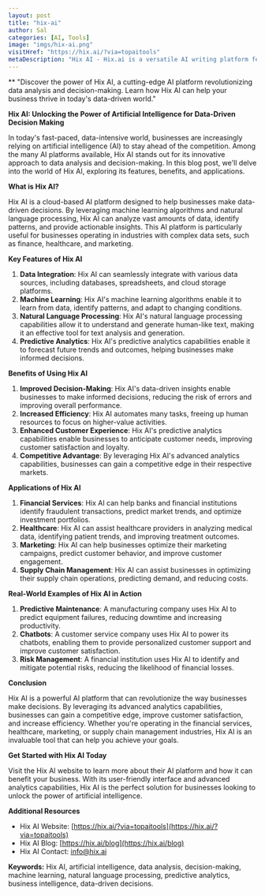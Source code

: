 ```yaml
---
layout: post
title: "hix-ai"
author: Sal
categories: [AI, Tools]
image: "imgs/hix-ai.png"
visitHref: "https://hix.ai/?via=topaitools"
metaDescription: "Hix AI - Hix.ai is a versatile AI writing platform featuring tools like Articlegpt and Browsergpt for optimized article generation and smooth web integration, respectively, enhancing writing productivity and search engine optimization."
---
```

**
"Discover the power of Hix AI, a cutting-edge AI platform revolutionizing data analysis and decision-making. Learn how Hix AI can help your business thrive in today's data-driven world."

**Hix AI: Unlocking the Power of Artificial Intelligence for Data-Driven Decision Making**

In today's fast-paced, data-intensive world, businesses are increasingly relying on artificial intelligence (AI) to stay ahead of the competition. Among the many AI platforms available, Hix AI stands out for its innovative approach to data analysis and decision-making. In this blog post, we'll delve into the world of Hix AI, exploring its features, benefits, and applications.

**What is Hix AI?**

Hix AI is a cloud-based AI platform designed to help businesses make data-driven decisions. By leveraging machine learning algorithms and natural language processing, Hix AI can analyze vast amounts of data, identify patterns, and provide actionable insights. This AI platform is particularly useful for businesses operating in industries with complex data sets, such as finance, healthcare, and marketing.

**Key Features of Hix AI**

1. **Data Integration**: Hix AI can seamlessly integrate with various data sources, including databases, spreadsheets, and cloud storage platforms.
2. **Machine Learning**: Hix AI's machine learning algorithms enable it to learn from data, identify patterns, and adapt to changing conditions.
3. **Natural Language Processing**: Hix AI's natural language processing capabilities allow it to understand and generate human-like text, making it an effective tool for text analysis and generation.
4. **Predictive Analytics**: Hix AI's predictive analytics capabilities enable it to forecast future trends and outcomes, helping businesses make informed decisions.

**Benefits of Using Hix AI**

1. **Improved Decision-Making**: Hix AI's data-driven insights enable businesses to make informed decisions, reducing the risk of errors and improving overall performance.
2. **Increased Efficiency**: Hix AI automates many tasks, freeing up human resources to focus on higher-value activities.
3. **Enhanced Customer Experience**: Hix AI's predictive analytics capabilities enable businesses to anticipate customer needs, improving customer satisfaction and loyalty.
4. **Competitive Advantage**: By leveraging Hix AI's advanced analytics capabilities, businesses can gain a competitive edge in their respective markets.

**Applications of Hix AI**

1. **Financial Services**: Hix AI can help banks and financial institutions identify fraudulent transactions, predict market trends, and optimize investment portfolios.
2. **Healthcare**: Hix AI can assist healthcare providers in analyzing medical data, identifying patient trends, and improving treatment outcomes.
3. **Marketing**: Hix AI can help businesses optimize their marketing campaigns, predict customer behavior, and improve customer engagement.
4. **Supply Chain Management**: Hix AI can assist businesses in optimizing their supply chain operations, predicting demand, and reducing costs.

**Real-World Examples of Hix AI in Action**

1. **Predictive Maintenance**: A manufacturing company uses Hix AI to predict equipment failures, reducing downtime and increasing productivity.
2. **Chatbots**: A customer service company uses Hix AI to power its chatbots, enabling them to provide personalized customer support and improve customer satisfaction.
3. **Risk Management**: A financial institution uses Hix AI to identify and mitigate potential risks, reducing the likelihood of financial losses.

**Conclusion**

Hix AI is a powerful AI platform that can revolutionize the way businesses make decisions. By leveraging its advanced analytics capabilities, businesses can gain a competitive edge, improve customer satisfaction, and increase efficiency. Whether you're operating in the financial services, healthcare, marketing, or supply chain management industries, Hix AI is an invaluable tool that can help you achieve your goals.

**Get Started with Hix AI Today**

Visit the Hix AI website to learn more about their AI platform and how it can benefit your business. With its user-friendly interface and advanced analytics capabilities, Hix AI is the perfect solution for businesses looking to unlock the power of artificial intelligence.

**Additional Resources**

* Hix AI Website: [https://hix.ai/?via=topaitools](https://hix.ai/?via=topaitools)
* Hix AI Blog: [https://hix.ai/blog](https://hix.ai/blog)
* Hix AI Contact: [info@hix.ai](mailto:info@hix.ai)

**Keywords:** Hix AI, artificial intelligence, data analysis, decision-making, machine learning, natural language processing, predictive analytics, business intelligence, data-driven decisions.
